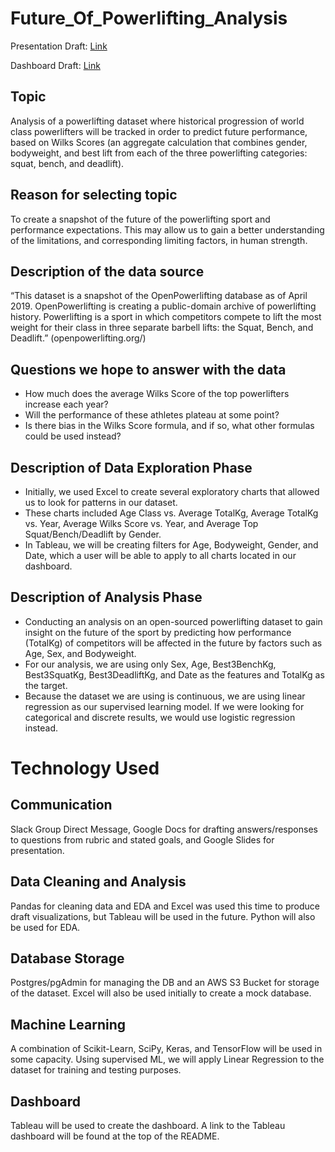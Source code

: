 # Future_Of_Powerlifting_Analysis

Presentation Draft: [Link](https://docs.google.com/presentation/d/110ar9MJyL7VZzJPCfjMCoU1sGFIUQ4SeMalfpz2DMkQ/edit?usp=sharing)

Dashboard Draft: [Link](https://docs.google.com/presentation/d/1ADHR1QWhtA9Bc03uDD5qhBo7okVpN69lQsGGj_NB6TU/edit?usp=sharing)

## Topic  
Analysis of a powerlifting dataset where historical progression of world class powerlifters will be tracked in order to predict future performance, based on Wilks Scores (an aggregate calculation that combines gender, bodyweight, and best lift from each of the three powerlifting categories: squat, bench, and deadlift).

## Reason for selecting topic 
To create a snapshot of the future of the powerlifting sport and performance expectations. This may allow us to gain a better understanding of the limitations, and corresponding limiting factors, in human strength.

## Description of the data source
“This dataset is a snapshot of the OpenPowerlifting database as of April 2019. OpenPowerlifting is creating a public-domain archive of powerlifting history. Powerlifting is a sport in which competitors compete to lift the most weight for their class in three separate barbell lifts: the Squat, Bench, and Deadlift.” (openpowerlifting.org/)

## Questions we hope to answer with the data
- How much does the average Wilks Score of the top powerlifters increase each year? 
- Will the performance of these athletes plateau at some point?
- Is there bias in the Wilks Score formula, and if so, what other formulas could be used instead?

## Description of Data Exploration Phase
- Initially, we used Excel to create several exploratory charts that allowed us to look for patterns in our dataset.
- These charts included Age Class vs. Average TotalKg, Average TotalKg vs. Year, Average Wilks Score vs. Year, and Average Top Squat/Bench/Deadlift by Gender.
- In Tableau, we will be creating filters for Age, Bodyweight, Gender, and Date, which a user will be able to apply to all charts located in our dashboard.

## Description of Analysis Phase
- Conducting an analysis on an open-sourced powerlifting dataset to gain insight on the future of the sport by predicting how performance (TotalKg) of competitors will be affected in the future by factors such as Age, Sex, and Bodyweight.
- For our analysis, we are using only Sex, Age, Best3BenchKg, Best3SquatKg, Best3DeadliftKg, and Date as the features and TotalKg as the target.
- Because the dataset we are using is continuous, we are using linear regression as our supervised learning model. If we were looking for categorical and discrete results, we would use logistic regression instead.

# Technology Used

## Communication
Slack Group Direct Message, Google Docs for drafting answers/responses to questions from rubric and stated goals, and Google Slides for presentation.

## Data Cleaning and Analysis
Pandas for cleaning data and EDA and Excel was used this time to produce draft visualizations, but Tableau will be used in the future. Python will also be used for EDA.

## Database Storage
Postgres/pgAdmin for managing the DB and an AWS S3 Bucket for storage of the dataset. Excel will also be used initially to create a mock database.

## Machine Learning
A combination of Scikit-Learn, SciPy, Keras, and TensorFlow will be used in some capacity. Using supervised ML, we will apply Linear Regression to the dataset for training and testing purposes.

## Dashboard
Tableau will be used to create the dashboard. A link to the Tableau dashboard will be found at the top of the README.
